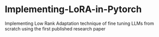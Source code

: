 # Implementing-LoRA-in-Pytorch
Implementing Low Rank Adaptation technique of fine tuning LLMs from scratch using the first published research paper
